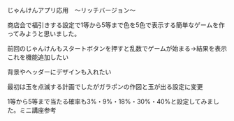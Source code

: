 じゃんけんアプリ応用　～リッチバージョン～

商店会で福引きする設定で1等から5等まで色を5色で表示する簡単なゲームを作ってみようと思いました。

前回のじゃんけんもスタートボタンを押すと乱数でゲームが始まる→結果を表示　これを機能追加したい

背景やヘッダーにデザインも入れたい

最初は玉を点滅する計画でしたがガラポンの作図と玉が出る設定に変更

1等から5等まで当たる確率も3%・9%・18%・30%・40%と設定してみました。ミニ講座参考
